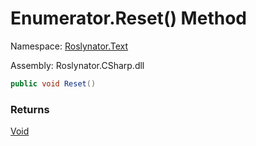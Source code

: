# Enumerator\.Reset\(\) Method

Namespace: [Roslynator.Text](../../../README.md)

Assembly: Roslynator\.CSharp\.dll

```csharp
public void Reset()
```

### Returns

[Void](https://docs.microsoft.com/en-us/dotnet/api/system.void)


